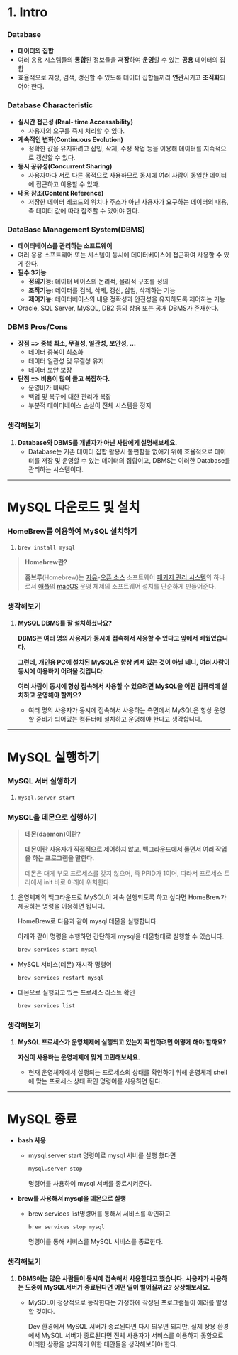 # 1. Intro

### Database

- **데이터의 집합**
- 여러 응용 시스템들의 **통합**된 정보들을 **저장**하여 **운영**할 수 있는 **공용** 데이터의 집합
- 효율적으로 저장, 검색, 갱신할 수 있도록 데이터 집합들끼리 **연관**시키고 **조직화**되어야 한다. 

### Database Characteristic

- **실시간 접근성 (Real- time Accessability)**
  - 사용자의 요구를 즉시 처리할 수 있다.
- **계속적인 변화(Continuous Evolution)**
  - 정확한 값을 유지하려고 삽입, 삭제, 수정 작업 등을 이용해 데이터를 지속적으로 갱신할 수 있다.
- **동시 공유성(Concurrent Sharing)**
  - 사용자마다 서로 다른 목적으로 사용하므로 동시에 여러 사람이 동일한 데이터에 접근하고 이용할 수 있따.
- **내용 참조(Content Reference)**
  - 저장한 데이터 레코드의 위치나 주소가 아닌 사용자가 요구하는 데이터의 내용, 즉 데이터 값에 따라 참조할 수 있어야 한다.

### DataBase Management System(DBMS)

- **데이터베이스를 관리하는 소프트웨어**
- 여러 응용 소프트웨어 또는 시스템이 동시에 데이터베이스에 접근하여 사용할 수 있게 한다.
- **필수 3기능**
  - **정의기능:** 데이터 베이스의 논리적, 물리적 구조를 정의
  - **조작기능:** 데이터를 검색, 삭제, 갱신, 삽입, 삭제하는 기능
  - **제어기능:** 데이터베이스의 내용 정확성과 안전성을 유지하도록 제어하는 기능
- Oracle, SQL Server, MySQL, DB2 등의 상용 또는 공개 DBMS가 존재한다.

### DBMS Pros/Cons

- **장점 => 중복 최소, 무결성, 일관성, 보안성, ...**
  - 데이터 중복이 최소화
  - 데이터 일관성 및 무결성 유지
  - 데이터 보안 보장
- **단점 => 비용이 많이 들고 복잡하다.**
  - 운영비가 비싸다
  - 백업 및 복구에 대한 관리가 복잡
  - 부분적 데이터베이스 손실이 전체 시스템을 정지

### 생각해보기

1. **Database와 DBMS를 개발자가 아닌 사람에게 설명해보세요.**
   - Database는 기존 데이터 집합 활용시 불편함을 없애기 위해 효율적으로 데이터를 저장 및 운영할 수 있는 데이터의 집합이고, DBMS는 이러한 Database를 관리하는 시스템이다.

---

# MySQL 다운로드 및 설치

### HomeBrew를 이용하여 MySQL 설치하기

1. ```bash
   brew install mysql
   ```



> **Homebrew란?**
>
> **홈브루**(Homebrew)는 [자유](https://ko.wikipedia.org/wiki/자유_소프트웨어)-[오픈 소스](https://ko.wikipedia.org/wiki/오픈_소스_소프트웨어) 소프트웨어 [패키지 관리 시스템](https://ko.wikipedia.org/wiki/패키지_관리자)의 하나로서 [애플](https://ko.wikipedia.org/wiki/애플)의 [macOS](https://ko.wikipedia.org/wiki/MacOS) 운영 체제의 소프트웨어 설치를 단순하게 만들어준다. 

### 생각해보기

1. **MySQL DBMS를 잘 설치하셨나요?**

   **DBMS는 여러 명의 사용자가 동시에 접속해서 사용할 수 있다고 앞에서 배웠었습니다.**

   **그런데, 개인용 PC에 설치된 MySQL은 항상 켜져 있는 것이 아닐 테니, 여러 사람이 동시에 이용하기 어려울 것입니다.**

   **여러 사람이 동시에 항상 접속해서 사용할 수 있으려면 MySQL을 어떤 컴퓨터에 설치하고 운영해야 할까요?**

   - 여러 명의 사용자가 동시에 접속해서 사용하는 측면에서 MySQL은 항상 운영 할 준비가 되어있는 컴퓨터에 설치하고 운영해야 한다고 생각합니다.

---

# MySQL 실행하기

### MySQL 서버 실행하기

1. ```bash
   mysql.server start
   ```



### MySQL을 데몬으로 실행하기

> **데몬(daemon)이란?**
>
> **데몬이란 사용자가 직접적으로 제어하지 않고, 백그라운드에서 돌면서 여러 작업을 하는 프로그램을 말한다.**
>
> 데몬은 대게 부모 프로세스를 갖지 않으며, 즉 PPID가 1이며, 따라서 프로세스 트리에서  init 바로 아래에 위치한다.

1. 운영체제의 백그라운드로 MySQL이 계속 실행되도록 하고 싶다면 HomeBrew가 제공하는 명령을 이용하면 됩니다.

   HomeBrew로 다음과 같이 mysql 데몬을 실행합니다.

   아래와 같이 명령을 수행하면 간단하게 mysql을 데몬형태로 실행할 수 있습니다.

   ```bash
   brew services start mysql
   ```

- MySQL 서비스(데몬) 재시작 명령어

  ```bash
  brew services restart mysql
  ```

- 데몬으로 실행되고 있는 프로세스 리스트 확인

  ```bash
  brew services list
  ```

### 생각해보기

1. **MySQL 프로세스가 운영체제에 실행되고 있는지 확인하려면 어떻게 해야 할까요?**

   **자신이 사용하는 운영체제에 맞게 고민해보세요.**

   - 현재 운영체제에서 실행되는 프로세스의 상태를 확인하기 위해 운영체제 shell 에 맞는 프로세스 상태 확인 명령어를 사용하면 된다.

---

# MySQL 종료

- **bash 사용**

  - mysql.server start 명령어로 mysql 서버를 실행 했다면

    ```bash
    mysql.server stop
    ```

    명령어를 사용하여 mysql 서버를 종료시켜준다.

- **brew를 사용해서 mysql을 데몬으로 실행**

  - brew services list명령어를 통해서 서비스를 확인하고

    ```bash
    brew services stop mysql
    ```

    명령어를 통해 서비스를 MySQL 서비스를 종료한다.

### **생각해보기**

1. **DBMS에는 많은 사람들이 동시에 접속해서 사용한다고 했습니다.**
   **사용자가 사용하는 도중에 MySQL서버가 종료된다면 어떤 일이 벌어질까요?**
   **상상해보세요.**

   - MySQL이 정상적으로 동작한다는 가정하에 작성된 프로그램들이 에러를 발생할 것이다.

     Dev 환경에서 MySQL 서버가 종료된다면 다시 띄우면 되지만, 실제 상용 환경에서 MySQL 서버가 종료된다면 전체 사용자가 서비스를 이용하지 못함으로 이러한 상황을 방지하기 위한 대안들을 생각해보아야 한다.





























